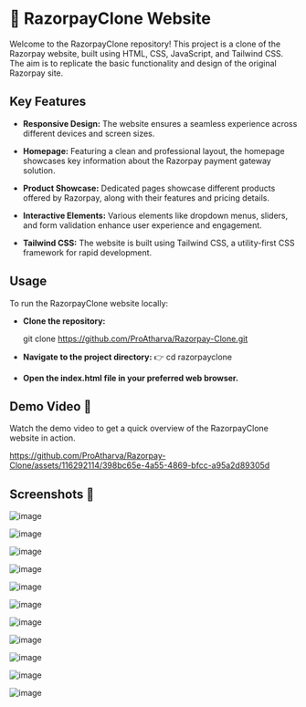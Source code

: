 # 🚀 RazorpayClone Website

Welcome to the RazorpayClone repository! This project is a clone of the Razorpay website, built using HTML, CSS, JavaScript, and Tailwind CSS. The aim is to replicate the basic functionality and design of the original Razorpay site.

## Key Features

- **Responsive Design:** The website ensures a seamless experience across different devices and screen sizes.
  
- **Homepage:** Featuring a clean and professional layout, the homepage showcases key information about the Razorpay payment gateway solution.
  
- **Product Showcase:** Dedicated pages showcase different products offered by Razorpay, along with their features and pricing details.
  
- **Interactive Elements:** Various elements like dropdown menus, sliders, and form validation enhance user experience and engagement.
  
- **Tailwind CSS:** The website is built using Tailwind CSS, a utility-first CSS framework for rapid development.

## Usage

To run the RazorpayClone website locally:

- **Clone the repository:**
   
  git clone https://github.com/ProAtharva/Razorpay-Clone.git

- **Navigate to the project directory:**
👉 cd razorpayclone

- **Open the index.html file in your preferred web browser.**

## Demo Video 🎥
Watch the demo video to get a quick overview of the RazorpayClone website in action.

https://github.com/ProAtharva/Razorpay-Clone/assets/116292114/398bc65e-4a55-4869-bfcc-a95a2d89305d

## Screenshots 📸

![image](https://github.com/ProAtharva/Razorpay-Clone/assets/116292114/f5c07174-3940-4fdf-9094-96cf6cdee93d)

![image](https://github.com/ProAtharva/Razorpay-Clone/assets/116292114/cd222f4c-98ea-4d72-abee-56c1729e9b83)

![image](https://github.com/ProAtharva/Razorpay-Clone/assets/116292114/4040d4b4-7fcf-4b21-9965-ba2139411ee4)

![image](https://github.com/ProAtharva/Razorpay-Clone/assets/116292114/6f50a9b4-0037-4b9a-98dc-960635f85431)

![image](https://github.com/ProAtharva/Razorpay-Clone/assets/116292114/2b4e8a4b-fc16-465e-8adb-7b6b4e22c298)

![image](https://github.com/ProAtharva/Razorpay-Clone/assets/116292114/56a283e6-ea40-4a2c-b01a-591da3239bda)

![image](https://github.com/ProAtharva/Razorpay-Clone/assets/116292114/b7834e08-7603-4034-9570-2f849e3a1fb2)

![image](https://github.com/ProAtharva/Razorpay-Clone/assets/116292114/5eb6c167-a465-4e5b-a3b6-0057e466406f)

![image](https://github.com/ProAtharva/Razorpay-Clone/assets/116292114/19832790-41b3-4314-b640-34ef1ee15c2a)

![image](https://github.com/ProAtharva/Razorpay-Clone/assets/116292114/413525f4-5713-4ec3-a9ff-a1e41c06a6c2)

![image](https://github.com/ProAtharva/Razorpay-Clone/assets/116292114/8b89c802-f373-4562-95ad-567e647088b8)























